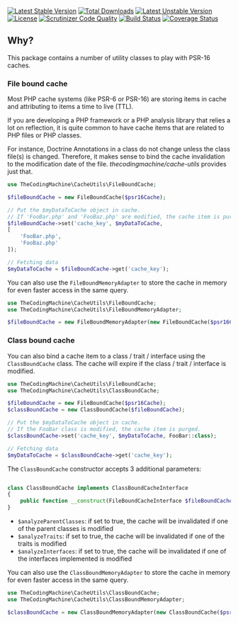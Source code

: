 [![Latest Stable Version](https://poser.pugx.org/thecodingmachine/cache-utils/v/stable)](https://packagist.org/packages/thecodingmachine/cache-utils)
[![Total Downloads](https://poser.pugx.org/thecodingmachine/cache-utils/downloads)](https://packagist.org/packages/thecodingmachine/cache-utils)
[![Latest Unstable Version](https://poser.pugx.org/thecodingmachine/cache-utils/v/unstable)](https://packagist.org/packages/thecodingmachine/cache-utils)
[![License](https://poser.pugx.org/thecodingmachine/cache-utils/license)](https://packagist.org/packages/thecodingmachine/cache-utils)
[![Scrutinizer Code Quality](https://scrutinizer-ci.com/g/thecodingmachine/cache-utils/badges/quality-score.png?b=master)](https://scrutinizer-ci.com/g/thecodingmachine/cache-utils/?branch=master)
[![Build Status](https://travis-ci.org/thecodingmachine/cache-utils.svg?branch=master)](https://travis-ci.org/thecodingmachine/cache-utils)
[![Coverage Status](https://coveralls.io/repos/thecodingmachine/cache-utils/badge.svg?branch=master&service=github)](https://coveralls.io/github/thecodingmachine/cache-utils?branch=master)

## Why?

This package contains a number of utility classes to play with PSR-16 caches.

### File bound cache

Most PHP cache systems (like PSR-6 or PSR-16) are storing items in cache and attributing to items a time to live (TTL).

If you are developing a PHP framework or a PHP analysis library that relies a lot on reflection, it is quite common 
to have cache items that are related to PHP files or PHP classes.

For instance, Doctrine Annotations in a class do not change unless the class file(s) is changed. Therefore, it makes
sense to bind the cache invalidation to the modification date of the file. *thecodingmachine/cache-utils* provides just that.

```php
use TheCodingMachine\CacheUtils\FileBoundCache;

$fileBoundCache = new FileBoundCache($psr16Cache);

// Put the $myDataToCache object in cache.
// If 'FooBar.php' and 'FooBaz.php' are modified, the cache item is purged.
$fileBoundCache->set('cache_key', $myDataToCache, 
[
    'FooBar.php',
    'FooBaz.php'
]);

// Fetching data
$myDataToCache = $fileBoundCache->get('cache_key');
```

You can also use the `FileBoundMemoryAdapter` to store the cache in memory for even faster access in the same query.

```php
use TheCodingMachine\CacheUtils\FileBoundCache;
use TheCodingMachine\CacheUtils\FileBoundMemoryAdapter;

$fileBoundCache = new FileBoundMemoryAdapter(new FileBoundCache($psr16Cache));
```

### Class bound cache

You can also bind a cache item to a class / trait / interface using the `ClassBoundCache` class.
The cache will expire if the class / trait / interface is modified.

```php
use TheCodingMachine\CacheUtils\FileBoundCache;
use TheCodingMachine\CacheUtils\ClassBoundCache;

$fileBoundCache = new FileBoundCache($psr16Cache);
$classBoundCache = new ClassBoundCache($fileBoundCache);

// Put the $myDataToCache object in cache.
// If the FooBar class is modified, the cache item is purged.
$classBoundCache->set('cache_key', $myDataToCache, FooBar::class);

// Fetching data
$myDataToCache = $classBoundCache->get('cache_key');
```

The `ClassBoundCache` constructor accepts 3 additional parameters:

```php

class ClassBoundCache implements ClassBoundCacheInterface
{
    public function __construct(FileBoundCacheInterface $fileBoundCache, bool $analyzeParentClasses = true, bool $analyzeTraits = true, bool $analyzeInterfaces = false)
}
```

- `$analyzeParentClasses`: if set to true, the cache will be invalidated if one of the parent classes is modified
- `$analyzeTraits`: if set to true, the cache will be invalidated if one of the traits is modified
- `$analyzeInterfaces`: if set to true, the cache will be invalidated if one of the interfaces implemented is modified

You can also use the `ClassBoundMemoryAdapter` to store the cache in memory for even faster access in the same query.

```php
use TheCodingMachine\CacheUtils\ClassBoundCache;
use TheCodingMachine\CacheUtils\ClassBoundMemoryAdapter;

$classBoundCache = new ClassBoundMemoryAdapter(new ClassBoundCache($psr16Cache));
```
